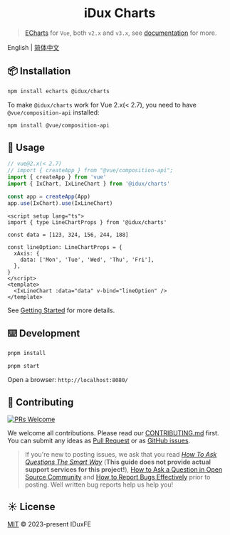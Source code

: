 <h1 align="center">iDux Charts</h1>

> [ECharts](https://echarts.apache.org/) for `Vue`, both `v2.x` and `v3.x`, see [documentation](https://charts.idux.site) for more.

English | [简体中文](README.zh.md)

## 📦 Installation

```bash
npm install echarts @idux/charts
```

To make `@idux/charts` work for Vue 2.x(< 2.7), you need to have `@vue/composition-api` installed:

```sh
npm install @vue/composition-api
```

## 🔨 Usage

```ts
// vue@2.x(< 2.7)
// import { createApp } from "@vue/composition-api";
import { createApp } from 'vue'
import { IxChart, IxLineChart } from '@idux/charts'

const app = createApp(App)
app.use(IxChart).use(IxLineChart)
```

```vue
<script setup lang="ts">
import { type LineChartProps } from '@idux/charts'

const data = [123, 324, 156, 244, 188]

const lineOption: LineChartProps = {
  xAxis: {
    data: ['Mon', 'Tue', 'Wed', 'Thu', 'Fri'],
  },
}
</script>
<template>
  <IxLineChart :data="data" v-bind="lineOption" />
</template>
```

See [Getting Started](https://idux.site/guide/getting-started/en) for more details.

## ⌨️ Development

```bash
pnpm install

pnpm start
```

Open a browser: `http://localhost:8080/`

## 🤝 Contributing

[![PRs Welcome](https://img.shields.io/badge/PRs-welcome-brightgreen.svg)](https://github.com/IDuxFE/idux-charts/pulls)

We welcome all contributions. Please read our [CONTRIBUTING.md](https://github.com/IDuxFE/idux/blob/main/packages/site/src/docs/Contributing.en.md) first. You can submit any ideas as [Pull Request](https://github.com/IDuxFE/idux-charts/pulls) or as [GitHub issues](https://github.com/IDuxFE/idux-charts/issues).

> If you're new to posting issues, we ask that you read [_How To Ask Questions The Smart Way_](http://www.catb.org/~esr/faqs/smart-questions.html) (**This guide does not provide actual support services for this project!**), [How to Ask a Question in Open Source Community](https://github.com/seajs/seajs/issues/545) and [How to Report Bugs Effectively](http://www.chiark.greenend.org.uk/~sgtatham/bugs.html) prior to posting. Well written bug reports help us help you!

## ☀️ License

[MIT](https://github.com/IDuxFE/idux/blob/main/LICENSE) © 2023-present IDuxFE
